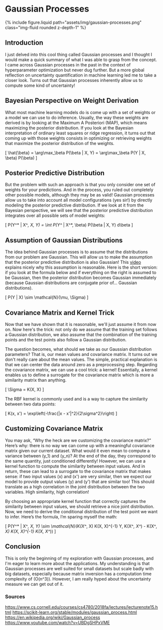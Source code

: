 # Gaussian Processes

{% include figure.liquid path="assets/img/gaussian-processes.png" class="img-fluid rounded z-depth-1" %}

## Introduction
I just delved into this cool thing called Gaussian processes and I thought I would make a quick summary of what I was able to grasp from the concept. I came across Gaussian processes in the past in the context of hyperparameter optimization but never dug further. But a more global reflection on uncertainty quantification in machine learning led me to take a closer look. Turns out that Gaussian processes inherently allow us to compute some kind of uncertainty!

## Bayesian Perspective on Weight Derivation
What most machine learning models do is come up with a set of weights or a model we can use to do inference. Usually, the way these weights are derived is by looking at the Maximum A Posteriori (MAP), which means maximizing the posterior distribution. If you look at the Bayesian interpretation of ordinary least squares or ridge regression, it turns out that coming up with those weights consists in optimizing or retrieving weights that maximize the posterior distribution of the weights.

\[
\hat{\beta} = \arg\max_\beta P(\beta | X, Y) = \arg\max_\beta P(Y | X, \beta) P(\beta)
\]

## Posterior Predictive Distribution
But the problem with such an approach is that you only consider one set of weights for your predictions. And in the process, you ruled out completely other possible models, although they may be as valid! Gaussian processes allow us to take into account all model configurations (yes sir!) by directly modeling the posterior predictive distribution. If we look at it from the Bayesian perspective, we will see that the posterior predictive distribution integrates over all possible sets of model weights:

\[
P(Y^* | X^*, X, Y) = \int P(Y^* | X^*, \beta) P(\beta | X, Y) d\beta
\]

## Assumption of Gaussian Distributions
The idea behind Gaussian processes is to assume that the distributions from our problem are Gaussian. This will allow us to make the assumption that the posterior predictive distribution is also Gaussian! This [video](https://www.youtube.com/watch?v=R-NUdqxKjos) explains nicely why this assumption is reasonable. Here is the short version: if you look at the formula below and if everything on the right is assumed to be Gaussian, then the posterior distribution becomes Gaussian immediately (because Gaussian distributions are conjugate prior of… Gaussian distributions).

\[
P(Y | X) \sim \mathcal{N}(\mu, \Sigma)
\]

## Covariance Matrix and Kernel Trick
Now that we have shown that it is reasonable, we'll just assume it from now on. Now here's the trick: not only do we assume that the training set follows a Gaussian distribution, we also assume that the combination of the training points and the test points also follow a Gaussian distribution.

The question becomes, what should we take as our Gaussian distribution parameters? That is, our mean values and covariance matrix. It turns out we don't really care about the mean values. The simple, practical explanation is that we can center the data around zero as a preprocessing step. Regarding the covariance matrix, we can use a cool trick: a kernel! Essentially, a kernel enables us to define a surrogate for the covariance matrix which is more a similarity matrix than anything. 

\[
\Sigma = K(X, X)
\]

The RBF kernel is commonly used and is a way to capture the similarity between two data points:

\[
K(x, x') = \exp\left(-\frac{\|x - x'\|^2}{2\sigma^2}\right)
\]

## Customizing Covariance Matrix
You may ask, “Why the heck are we customizing the covariance matrix?” Here’s why: there is no way we can come up with a meaningful covariance matrix given our current dataset. What would it even mean to compute a variance between \(y_1\) and \(y_n\)? At the end of the day, they correspond to the same quantity, just conditioned differently! However, we can use a kernel function to compute the similarity between input values. And in return, these can lead to a surrogate to the covariance matrix that makes sense: if two input values \(x\) and \(x'\) are very similar, then we expect our model to provide output values \(y\) and \(y'\) that are similar too! This should translate as a high correlation in the joint distribution between the two variables. High similarity, high correlation!

By choosing an appropriate kernel function that correctly captures the similarity between input values, we should retrieve a nice joint distribution. Now, we need to derive the conditional distribution of the test point we want to infer. Here’s the formula, I’m sparing myself the math:

\[
P(Y^* | X^*, X, Y) \sim \mathcal{N}(K(X^*, X) K(X, X)^{-1} Y, K(X^*, X^*) - K(X^*, X) K(X, X)^{-1} K(X, X^*))
\]

## Conclusion
This is only the beginning of my exploration with Gaussian processes, and I'm eager to learn more about the applications. My understanding is that Gaussian processes are well suited for small datasets but scale badly with big datasets, especially because matrix inversion has a computation time complexity of \(O(n^3)\). However, I am really hyped about the uncertainty measure we can get out of it.

### Sources
https://www.cs.cornell.edu/courses/cs4780/2018fa/lectures/lecturenote15.html
https://scikit-learn.org/stable/modules/gaussian_process.html
https://en.wikipedia.org/wiki/Gaussian_process
https://www.youtube.com/watch?v=UBDgSHPxVME


